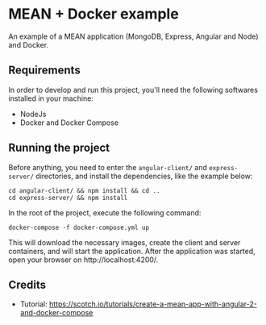 # MEAN + Docker example

An example of a MEAN application (MongoDB, Express, Angular and Node) and Docker.

## Requirements

In order to develop and run this project, you'll need the following softwares installed in your machine:

- NodeJs
- Docker and Docker Compose

## Running the project

Before anything, you need to enter the `angular-client/` and `express-server/` directories, and install the dependencies, like the example below:

    cd angular-client/ && npm install && cd ..
    cd express-server/ && npm install

In the root of the project, execute the following command:

    docker-compose -f docker-compose.yml up

This will download the necessary images, create the client and server containers, and will start the application. After the application was started, open your browser on http://localhost:4200/.

## Credits

- Tutorial: https://scotch.io/tutorials/create-a-mean-app-with-angular-2-and-docker-compose
